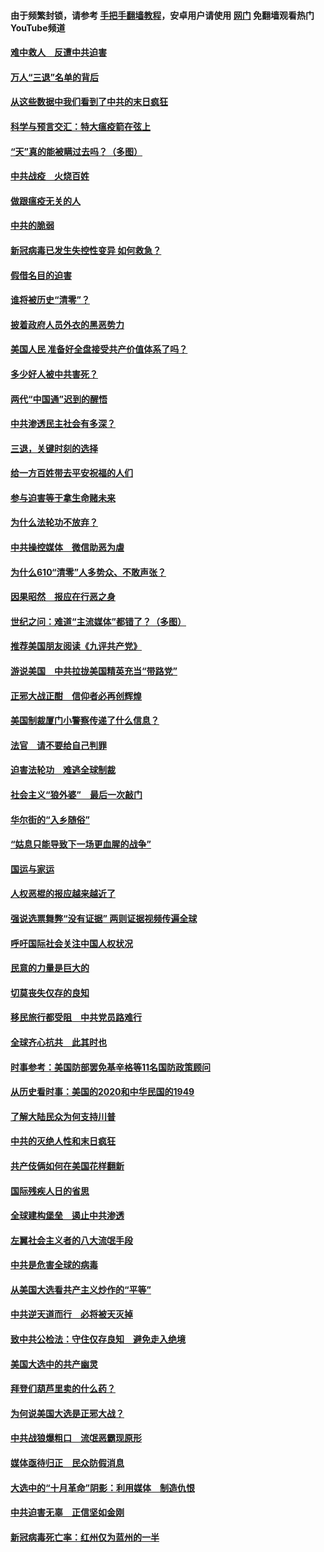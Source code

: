 #### 由于频繁封锁，请参考 [手把手翻墙教程](https://github.com/gfw-breaker/guides/wiki/)，安卓用户请使用 [网门](https://github.com/gfw-breaker/nogfw/blob/master/dl.md?t=01171000) 免翻墙观看热门YouTube频道 

#### [难中救人　反遭中共迫害](../pages/251/418414.md?t=01171000) 

#### [万人“三退”名单的背后](../pages/251/418505.md?t=01171000) 

#### [从这些数据中我们看到了中共的末日疯狂](../pages/251/418420.md?t=01171000) 

#### [科学与预言交汇：特大瘟疫箭在弦上](../pages/251/418266.md?t=01171000) 

#### [“天”真的能被瞒过去吗？（多图）](../pages/251/418308.md?t=01171000) 

#### [中共战疫　火烧百姓](../pages/251/418220.md?t=01171000) 

#### [做跟瘟疫无关的人](../pages/251/418171.md?t=01171000) 

#### [中共的脆弱](../pages/251/418196.md?t=01171000) 

#### [新冠病毒已发生失控性变异 如何救急？](../pages/251/418032.md?t=01171000) 

#### [假借名目的迫害](../pages/251/418055.md?t=01171000) 

#### [谁将被历史“清零”？](../pages/251/417485.md?t=01171000) 

#### [披着政府人员外衣的黑恶势力](../pages/251/417442.md?t=01171000) 

#### [美国人民 准备好全盘接受共产价值体系了吗？](../pages/251/417491.md?t=01171000) 

#### [多少好人被中共害死？](../pages/251/417144.md?t=01171000) 

#### [两代“中国通”迟到的醒悟](../pages/251/417064.md?t=01171000) 

#### [中共渗透民主社会有多深？](../pages/251/417063.md?t=01171000) 

#### [三退，关键时刻的选择](../pages/251/416969.md?t=01171000) 

#### [给一方百姓带去平安祝福的人们](../pages/251/416941.md?t=01171000) 

#### [参与迫害等于拿生命赌未来](../pages/251/416856.md?t=01171000) 

#### [为什么法轮功不放弃？](../pages/251/416864.md?t=01171000) 

#### [中共操控媒体　微信助恶为虐](../pages/251/416724.md?t=01171000) 

#### [为什么610“清零”人多势众、不敢声张？](../pages/251/416632.md?t=01171000) 

#### [因果昭然　报应在行恶之身](../pages/251/416582.md?t=01171000) 

#### [世纪之问：难道“主流媒体”都错了？（多图）](../pages/251/416571.md?t=01171000) 

#### [推荐美国朋友阅读《九评共产党》](../pages/251/416510.md?t=01171000) 

#### [游说美国　中共拉拢美国精英充当“带路党”](../pages/251/416529.md?t=01171000) 

#### [正邪大战正酣　信仰者必再创辉煌](../pages/251/416433.md?t=01171000) 

#### [美国制裁厦门小警察传递了什么信息？](../pages/251/416432.md?t=01171000) 

#### [法官　请不要给自己判罪](../pages/251/416379.md?t=01171000) 

#### [迫害法轮功　难逃全球制裁](../pages/251/416380.md?t=01171000) 

#### [社会主义“狼外婆”　最后一次敲门](../pages/251/416394.md?t=01171000) 

#### [华尔街的“入乡随俗”](../pages/251/416395.md?t=01171000) 

#### [“姑息只能导致下一场更血腥的战争”](../pages/251/416223.md?t=01171000) 

#### [国运与家运](../pages/251/416224.md?t=01171000) 

#### [人权恶棍的报应越来越近了](../pages/251/416276.md?t=01171000) 

#### [强说选票舞弊“没有证据” 两则证据视频传遍全球](../pages/251/416227.md?t=01171000) 

#### [呼吁国际社会关注中国人权状况](../pages/251/416135.md?t=01171000) 

#### [民意的力量是巨大的](../pages/251/416222.md?t=01171000) 

#### [切莫丧失仅存的良知](../pages/251/416134.md?t=01171000) 

#### [移民旅行都受阻　中共党员路难行](../pages/251/416033.md?t=01171000) 

#### [全球齐心抗共　此其时也](../pages/251/415989.md?t=01171000) 

#### [时事参考：美国防部罢免基辛格等11名国防政策顾问](../pages/251/415970.md?t=01171000) 

#### [从历史看时事：美国的2020和中华民国的1949](../pages/251/415949.md?t=01171000) 

#### [了解大陆民众为何支持川普](../pages/251/415950.md?t=01171000) 

#### [中共的灭绝人性和末日疯狂](../pages/251/415944.md?t=01171000) 

#### [共产伎俩如何在美国花样翻新](../pages/251/415908.md?t=01171000) 

#### [国际残疾人日的省思](../pages/251/415849.md?t=01171000) 

#### [全球建构堡垒　遏止中共渗透](../pages/251/415850.md?t=01171000) 

#### [左翼社会主义者的八大流氓手段](../pages/251/415802.md?t=01171000) 

#### [中共是危害全球的病毒](../pages/251/415569.md?t=01171000) 

#### [从美国大选看共产主义炒作的“平等”](../pages/251/415654.md?t=01171000) 

#### [中共逆天道而行　必将被天灭掉](../pages/251/415626.md?t=01171000) 

#### [致中共公检法：守住仅存良知　避免走入绝境](../pages/251/415627.md?t=01171000) 

#### [美国大选中的共产幽灵](../pages/251/415618.md?t=01171000) 

#### [拜登们葫芦里卖的什么药？](../pages/251/415531.md?t=01171000) 

#### [为何说美国大选是正邪大战？](../pages/251/415530.md?t=01171000) 

#### [中共战狼爆粗口　流氓恶霸现原形](../pages/251/415426.md?t=01171000) 

#### [媒体亟待归正　民众防假消息](../pages/251/415402.md?t=01171000) 

#### [大选中的“十月革命”阴影：利用媒体　制造仇恨](../pages/251/415334.md?t=01171000) 

#### [中共迫害无辜　正信坚如金刚](../pages/251/415307.md?t=01171000) 

#### [新冠病毒死亡率：红州仅为蓝州的一半](../pages/251/415164.md?t=01171000) 

